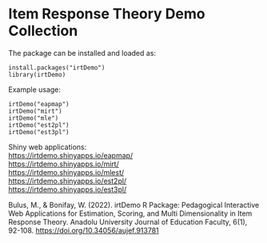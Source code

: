 # Item Response Theory Demo Collection

The package can be installed and loaded as:
```{r}
install.packages("irtDemo")
library(irtDemo)
```
Example usage:
```{r}
irtDemo("eapmap")
irtDemo("mirt")
irtDemo("mle")
irtDemo("est2pl")
irtDemo("est3pl")
```
Shiny web applications:   
https://irtdemo.shinyapps.io/eapmap/    
https://irtdemo.shinyapps.io/mirt/   
https://irtdemo.shinyapps.io/mlest/  
https://irtdemo.shinyapps.io/est2pl/   
https://irtdemo.shinyapps.io/est3pl/    
   
Bulus, M., & Bonifay, W.  (2022). irtDemo R Package: Pedagogical Interactive Web Applications for Estimation, Scoring, and Multi Dimensionality in Item Response Theory. Anadolu University Journal of Education Faculty, 6(1), 92-108. https://doi.org/10.34056/aujef.913781
